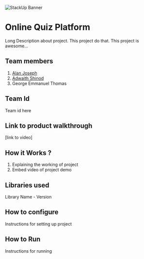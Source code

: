 ![StackUp Banner]([https://tinkerhub.frappe.cloud/files/stackup%20banner.jpeg])
# Online Quiz Platform
Long Description about project. This project do that. This project is awesome...
## Team members
1. [Alan Joseph](https://github.com/notalanjoseph)
2. [Adwaith Shinod](https://github.com/ADWAITH-553)
3. George Emmanuel Thomas
## Team Id
Team id here
## Link to product walkthrough
[link to video]
## How it Works ?
1. Explaining the working of project
2. Embed video of project demo
## Libraries used
Library Name - Version
## How to configure
Instructions for setting up project
## How to Run
Instructions for running
